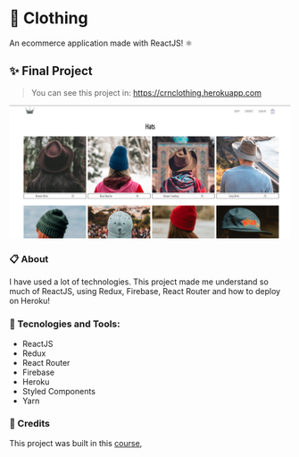 # 👗 Clothing
An ecommerce application made with ReactJS! ⚛

## ✨ Final Project 
> You can see this project in: https://crnclothing.herokuapp.com

![Clothing Image](https://github.com/Pedro-Murilo/clothing/blob/main/src/assets/clothing.png)

### 📋 About
I have used a lot of technologies. This project made me understand so much of ReactJS, using Redux, Firebase, React Router and how to deploy on Heroku!

### 🚀 Tecnologies and Tools:
- ReactJS
- Redux
- React Router
- Firebase
- Heroku
- Styled Components
- Yarn

### 💜 Credits
This project was built in this [course](https://www.udemy.com/course/complete-react-developer-zero-to-mastery/),
